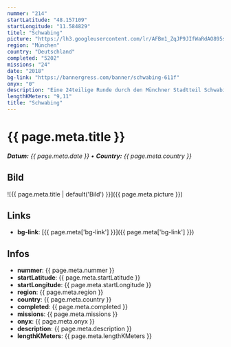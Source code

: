 ```yaml
---
nummer: "214"
startLatitude: "48.157109"
startLongitude: "11.584829"
titel: "Schwabing"
picture: "https://lh3.googleusercontent.com/lr/AFBm1_ZqJP9JIfWaRdAO895sH8ARrKEXocbSiNOcY_yrp80vGYaWOwg_c2ftaFNzO5u8DOi6Qmlhnc7Ek295yTP4mpAA1JH1Y2x1SXwhkBn-xabgUnS9_yZqxqDtAIzDdO_ZuLTQAnO7My4ZCUhEpSoo5P-RqKd2KZchdspB-kosSNriTWVprn5pY4-6xEo3tUnUm2uvRI-ztX20z6cT3jDuy6K5zQHa00Lthu2FK-kc5ll12jGvA2wetweoTPiDskuVoCotwSEhAZWLdT0WKTo12UDd_PMAD0GcToZBSQ4Vv5rU0lBHJWQpoLlxB5HleCIquUbDQnvbFDMtMLREnc7v-zEhzReNPlS9tx_GhfxFoQrc87wKJ-4tl9lJjf8CdGHmiWo36JbI9sm_7MRGicpK-iIDSIBl7VWK6oZlyiZgphcgcUJx6mwSZhHP4HPiKUtEO0S0lYByAiqrzaJqnsUVWfOqi656CZZk7l0rlsWtJAwNj4YSjNUkoZsk_8CErAVe8GZgkrAEx3HdYduuhL8spkjSlaA2sDKZ-9FNqUscWhrYAwhYrEXVPXPb29Sh2RFfMhqLMHdB3j8Up8W1Ubur9NHlVMw5jBQ1-N6LRVklrmtwiPqGCEi52ohYw2nL5GMO6kmO6XE3yuegCvWJp2kkSwLjZdzesPkYl_yJO0ryLgUAEVqTk2OwdxOYqxO6YOK6RgYSj8KHEUQIEJhOAA7Q8E0QGFe91gJIzW9lcVzQVrl99Sofwai9AxAuICsrq6fvjCISUeYdh77fNJ1QCLojOB5swuTGlmaE-a21ky0Zhpdt1tadLuEcjhQYkuCl4Kum1l-gu-ECy4T-c_1UiXbv4ACJJF9U6RI"
region: "München"
country: "Deutschland"
completed: "5202"
missions: "24"
date: "2018"
bg-link: "https://bannergress.com/banner/schwabing-611f"
onyx: "0"
description: "Eine 24teilige Runde durch den Münchner Stadtteil Schwabing.\nDie Strecke führt von der U-Bahnstation Giselastraße über die Münchner Freiheit bis zum Scheidplatz."
lengthKMeters: "9,11"
title: "Schwabing"
---
```


# {{ page.meta.title }}
_**Datum:** {{ page.meta.date }} • **Country:** {{ page.meta.country }}_

## Bild
![{{ page.meta.title | default('Bild') }}]({{ page.meta.picture }})

## Links
- **bg-link**: [{{ page.meta['bg-link'] }}]({{ page.meta['bg-link'] }})

## Infos
- **nummer**: {{ page.meta.nummer }}
- **startLatitude**: {{ page.meta.startLatitude }}
- **startLongitude**: {{ page.meta.startLongitude }}
- **region**: {{ page.meta.region }}
- **country**: {{ page.meta.country }}
- **completed**: {{ page.meta.completed }}
- **missions**: {{ page.meta.missions }}
- **onyx**: {{ page.meta.onyx }}
- **description**: {{ page.meta.description }}
- **lengthKMeters**: {{ page.meta.lengthKMeters }}

